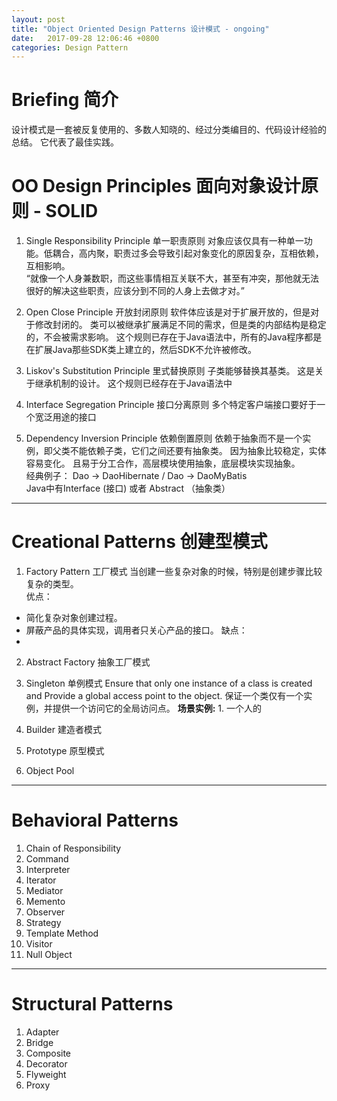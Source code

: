 ```yaml
---
layout: post
title: "Object Oriented Design Patterns 设计模式 - ongoing"
date:   2017-09-28 12:06:46 +0800
categories: Design Pattern
---
```


# Briefing 简介
设计模式是一套被反复使用的、多数人知晓的、经过分类编目的、代码设计经验的总结。 它代表了最佳实践。  

# OO Design Principles 面向对象设计原则 - SOLID
1. Single Responsibility Principle 单一职责原则
对象应该仅具有一种单一功能。低耦合，高内聚，职责过多会导致引起对象变化的原因复杂，互相依赖，互相影响。     
“就像一个人身兼数职，而这些事情相互关联不大，甚至有冲突，那他就无法很好的解决这些职责，应该分到不同的人身上去做才对。” 

2. Open Close Principle 开放封闭原则
软件体应该是对于扩展开放的，但是对于修改封闭的。
类可以被继承扩展满足不同的需求，但是类的内部结构是稳定的，不会被需求影响。
这个规则已存在于Java语法中，所有的Java程序都是在扩展Java那些SDK类上建立的，然后SDK不允许被修改。

3. Liskov's Substitution Principle 里式替换原则
子类能够替换其基类。 这是关于继承机制的设计。
这个规则已经存在于Java语法中

4. Interface Segregation Principle 接口分离原则
多个特定客户端接口要好于一个宽泛用途的接口

5. Dependency Inversion Principle 依赖倒置原则
依赖于抽象而不是一个实例，即父类不能依赖子类，它们之间还要有抽象类。 因为抽象比较稳定，实体容易变化。 且易于分工合作，高层模块使用抽象，底层模块实现抽象。    
经典例子： Dao -> DaoHibernate  /  Dao -> DaoMyBatis      
Java中有Interface (接口) 或者 Abstract （抽象类）

----

# Creational Patterns 创建型模式
1. Factory Pattern 工厂模式
当创建一些复杂对象的时候，特别是创建步骤比较复杂的类型。   
优点： 
- 简化复杂对象创建过程。
- 屏蔽产品的具体实现，调用者只关心产品的接口。
缺点：
-  

2. Abstract Factory 抽象工厂模式
3. Singleton 单例模式
 Ensure that only one instance of a class is created and Provide a global access point to the object.
 保证一个类仅有一个实例，并提供一个访问它的全局访问点。
 **场景实例:** 1. 一个人的 

4. Builder 建造者模式
5. Prototype 原型模式
6. Object Pool 

----

# Behavioral Patterns 
1. Chain of Responsibility
2. Command
3. Interpreter
4. Iterator
5. Mediator
6. Memento
7. Observer
8. Strategy
9. Template Method
10. Visitor
11. Null Object

----

# Structural Patterns
1. Adapter
2. Bridge
3. Composite
4. Decorator
5. Flyweight
6. Proxy
